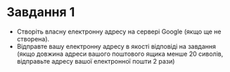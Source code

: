 # Завдання 1
- Створіть власну електронну адресу на сервері Google (якщо ще не створена).
- Відправте вашу електронну адресу в якості відповіді на завдання (якщо довжина адреси вашого поштового ящика менше 20 сиволів, відправьте адресу вашої електронної пошти 2 рази)